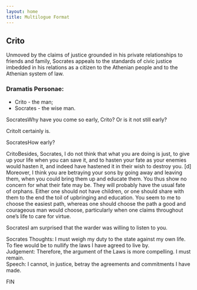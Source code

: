 ```yaml
---
layout: home
title: Multilogue Format
---
```


<div class="multilogue-container">
  <!-- 1. The Title -->
  <h2 class="multilogue-title">Crito</h2>

  <!-- 2. The Introduction -->
  <p class="multilogue-introduction">
    Unmoved by the claims of justice grounded in his private relationships to friends and family, Socrates appeals to the standards of civic justice imbedded in his relations as a citizen to the Athenian people and to the Athenian system of law.
  </p>

  <!-- 3. The Dramatis Personae -->
  <div class="dramatis-personae">
    <h3>Dramatis Personae:</h3>
    <ul>
      <li><span class="name">Crito</span> - the man;</li>
      <li><span class="name">Socrates</span> - the wise man.</li>
    </ul>
  </div>

  <!-- 4. The Conversation -->
  <div class="conversation">
    <p class="utterance">
      <span class="speaker">Socrates</span>Why have you come so early, Crito? Or is it not still early?
    </p>
    <p class="utterance">
      <span class="speaker">Crito</span>It certainly is.
    </p>
    <p class="utterance">
      <span class="speaker">Socrates</span>How early?
    </p>
    <p class="utterance">
      <span class="speaker">Crito</span>Besides, Socrates, I do not think that what you are doing is just, to give up your life when you can save it, and to hasten your fate as your enemies would hasten it, and indeed have hastened it in their wish to destroy you. [d] Moreover, I think you are betraying your sons by going away and leaving them, when you could bring them up and educate them. You thus show no concern for what their fate may be. They will probably have the usual fate of orphans. Either one should not have children, or one should share with them to the end the toil of upbringing and education. You seem to me to choose the easiest path, whereas one should choose the path a good and courageous man would choose, particularly when one claims throughout one’s life to care for virtue.
    </p>
    <p class="utterance">
      <span class="speaker">Socrates</span>I am surprised that the warder was willing to listen to you.
    </p>
    <!-- Example of a complex utterance with structured parts -->
    <p class="utterance">
      <span class="speaker">Socrates</span>
      <span class="part-label">Thoughts:</span> I must weigh my duty to the state against my own life. To flee would be to nullify the laws I have agreed to live by.<br/>
      <span class="part-label">Judgement:</span> Therefore, the argument of the Laws is more compelling. I must remain.<br/>
      <span class="part-label">Speech:</span> I cannot, in justice, betray the agreements and commitments I have made.
    </p>
  </div>

  <!-- 5. The End Marker -->
  <p class="multilogue-fin">FIN</p>
</div>